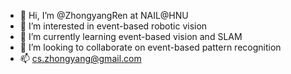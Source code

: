 - 👋 Hi, I’m @ZhongyangRen at NAIL@HNU
- 👀 I’m interested in event-based robotic vision
- 🌱 I’m currently learning event-based vision and SLAM
- 💞️ I’m looking to collaborate on event-based pattern recognition
- 📫 cs.zhongyang@gmail.com 

<!---
ZhongyangRen/ZhongyangRen is a ✨ special ✨ repository because its `README.md` (this file) appears on your GitHub profile.
You can click the Preview link to take a look at your changes.
--->
